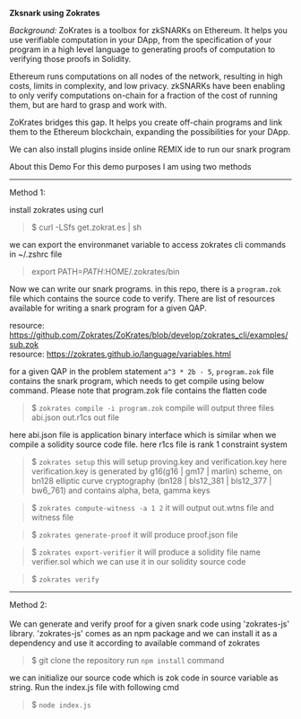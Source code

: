 **Zksnark using Zokrates**

*Background:*
ZoKrates is a toolbox for zkSNARKs on Ethereum. It helps you use verifiable computation in your DApp, from the specification of your program in a high level language to generating proofs of computation to verifying those proofs in Solidity.

Ethereum runs computations on all nodes of the network, resulting in high costs, limits in complexity, and low privacy. zkSNARKs have been enabling to only verify computations on-chain for a fraction of the cost of running them, but are hard to grasp and work with.

ZoKrates bridges this gap. It helps you create off-chain programs and link them to the Ethereum blockchain, expanding the possibilities for your DApp.


We can also install plugins inside online REMIX ide to run our snark program




About this Demo
For this demo purposes I am using two methods




****************

Method 1:

install zokrates using curl
> $ curl -LSfs get.zokrat.es | sh

we can export the environmanet variable to access zokrates cli commands in ~/.zshrc file
> export PATH=$PATH:$HOME/.zokrates/bin 

Now we can write our snark programs. in this repo, there is a `program.zok` file which contains the source code to verify. 
There are list of resources available for writing a snark program for a given QAP.

resource: https://github.com/Zokrates/ZoKrates/blob/develop/zokrates_cli/examples/sub.zok
<br />
resource: https://zokrates.github.io/language/variables.html

for a given QAP in the problem statement `a^3 * 2b - 5`, `program.zok` file contains the snark program, which needs to get compile using below command. Please note that program.zok file contains the flatten code

> $ `zokrates compile -i program.zok`
compile will output three files
abi.json
out.r1cs
out file

here abi.json file is application binary interface which is similar when we compile a solidity source code file.
here r1cs file is rank 1 constraint system


> $ `zokrates setup`
this will setup proving.key and verification.key
here verification.key is generated by g16(g16 | gm17 | marlin) scheme, on bn128 elliptic curve cryptography (bn128 | bls12_381 | bls12_377 | bw6_761) and contains alpha, beta, gamma keys

> $ `zokrates compute-witness -a 1 2`
it will output out.wtns file and witness file


> $ `zokrates generate-proof`
it will produce proof.json file

> $ `zokrates export-verifier`
it will produce a solidity file name verifier.sol which we can use it in our solidity source code

> $ `zokrates verify`


****************


Method 2: 
<br />
<br />
We can generate and verify proof for a given snark code using 'zokrates-js' library.
'zokrates-js' comes as an npm package and we can install it as a dependency and use it according to available command of zokrates 

> $ git clone the repository
> run `npm install` command

we can initialize our source code which is zok code in source variable as string.
Run the index.js file with following cmd
> $ `node index.js`